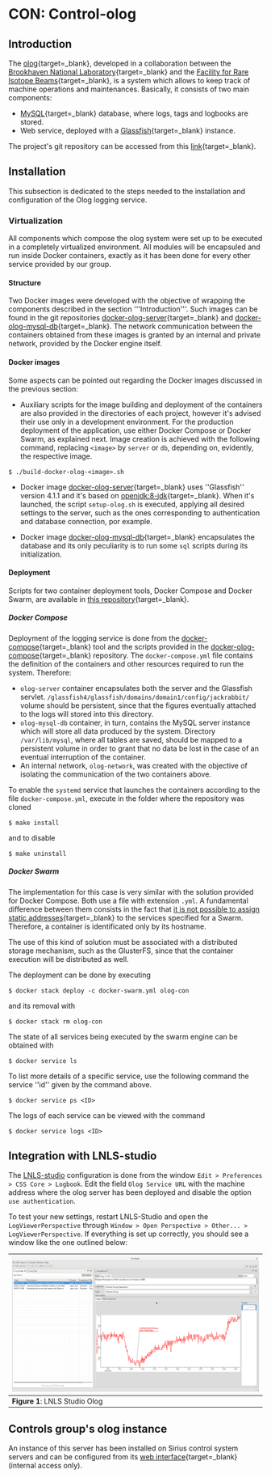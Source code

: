 # CON: Control-olog

##  Introduction 

The [olog](http://olog.github.io/2.2.7-SNAPSHOT/){target=_blank}, developed in a collaboration between the [Brookhaven National Laboratory](https://www.bnl.gov/world/){target=_blank} and the [Facility for Rare Isotope Beams](https://frib.msu.edu/){target=_blank}, is a system which allows to keep track of machine operations and maintenances. Basically, it consists of two main components:

* [MySQL](https://www.mysql.com/){target=_blank} database, where logs, tags and logbooks are stored.
* Web service, deployed with a [Glassfish](https://javaee.github.io/glassfish/){target=_blank} instance.

The project's git repository can be accessed from this [link](https://github.com/Olog/){target=_blank}.

##  Installation 

This subsection is dedicated to the steps needed to the installation and configuration of the Olog logging service. 

###  Virtualization 

All components which compose the olog system were set up to be executed in a completely virtualized environment. All modules will be encapsuled and run inside Docker containers, exactly as it has been done for every other service provided by our group.

####  Structure 

Two Docker images were developed with the objective of wrapping the components described in the section '''Introduction'''. Such images can be found in the git repositories [docker-olog-server](https://github.com/gciotto/docker-olog-server){target=_blank} and [docker-olog-mysql-db](https://github.com/gciotto/docker-olog-mysql-db){target=_blank}. The network communication between the containers obtained from these images is granted by an internal and private network, provided by the Docker engine itself.

####  Docker images 

Some aspects can be pointed out regarding the Docker images discussed in the previous section:

* Auxiliary scripts for the image building and deployment of the containers are also provided in the directories of each project, however it's advised their use only in a development environment. For the production deployment of the application, use either Docker Compose or Docker Swarm, as explained next.  Image creation is achieved with the following command, replacing `<image>` by `server` or `db`, depending on, evidently, the respective image.

```
$ ./build-docker-olog-<image>.sh
```

* Docker image [docker-olog-server](https://github.com/gciotto/docker-olog-server){target=_blank} uses ''Glassfish'' version 4.1.1 and it's based on [openjdk:8-jdk](https://hub.docker.com/_/openjdk/){target=_blank}. When it's launched, the script `setup-olog.sh` is executed, applying all desired settings to the server, such as the ones corresponding to authentication and database connection, por example.

* Docker image [docker-olog-mysql-db](https://github.com/gciotto/docker-olog-mysql-db){target=_blank} encapsulates the database and its only peculiarity is to run some `sql` scripts during its initialization.

####  Deployment 

Scripts for two container deployment tools, Docker Compose and Docker Swarm, are available in [this repository](https://github.com/lnls-sirius/docker-olog-compose){target=_blank}.

#####  Docker Compose 

Deployment of the logging service is done from the [docker-compose](https://docs.docker.com/compose/){target=_blank} tool and the scripts provided in the  [docker-olog-compose](https://github.com/gciotto/docker-olog-compose){target=_blank} repository. The `docker-compose.yml` file contains the definition of the containers and other resources required to run the system. Therefore:

* `olog-server` container encapsulates both the server and the Glassfish servlet. `/glassfish4/glassfish/domains/domain1/config/jackrabbit/` volume should be persistent, since that the figures eventually attached to the logs will stored into this directory.
* `olog-mysql-db` container, in turn, contains the MySQL server instance which will store all data produced by the system. Directory `/var/lib/mysql`, where all tables are saved, should be mapped to a persistent volume in order to grant that no data be lost in the case of an eventual interruption of the container.
* An internal network, `olog-network`, was created with the objective of isolating the communication of the two containers above.

To enable the `systemd` service that launches the containers according to the file `docker-compose.yml`, execute in the folder where the repository was cloned

```
$ make install
```

and to disable

```
$ make uninstall
```

#####  Docker Swarm 

The implementation for this case is very similar with the solution provided for Docker Compose. Both use a file with extension `.yml`. A fundamental difference between them consists in the fact that [it is not possible to assign static addresses](https://github.com/moby/moby/issues/24170){target=_blank} to the services specified for a Swarm. Therefore, a container is identificated only by its hostname.

The use of this kind of solution must be associated with a distributed storage mechanism, such as the GlusterFS, since that the container execution will be distributed as well.

The deployment can be done by executing

```
$ docker stack deploy -c docker-swarm.yml olog-con
```

and its removal with

```
$ docker stack rm olog-con
```

The state of all services being executed by the swarm engine can be obtained with 

```
$ docker service ls
```

To list more details of a specific service, use the following command the service ''id'' given by the command above.

```
$ docker service ps <ID>
```

The logs of each service can be viewed with the command 

```
$ docker service logs <ID>
```

##  Integration with LNLS-studio 

The [LNLS-studio](/Machine/Groups/CON/lnls_studio) configuration is done from the window `Edit > Preferences > CSS Core > Logbook`. Edit the field `Olog Service URL` with the machine address where the olog server has been deployed and disable the option `use authentication`.

To test your new settings, restart LNLS-Studio and open the `LogViewerPerspective` through `Window > Open Perspective > Other... > LogViewerPerspective`. If everything is set up correctly, you should see a window like the one outlined below:

|![](/img/groups/con/loggin_system/Lnls-studio-olog.png)|
|-|
|**Figure 1**: LNLS Studio Olog|

##  Controls group's olog instance 

An instance of this server has been installed on Sirius control system servers and can be configured from its [web interface](http://10.0.6.57/olog/){target=_blank} (internal access only).
